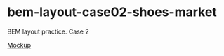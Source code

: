 # bem-layout-case02-shoes-market
BEM layout practice. Case 2

[Mockup](https://www.figma.com/file/IfOlCTahNlMPxtzJCuaFyK/shoes?type=design&node-id=14-475&t=fvfodaaoUWwWJt3e-0)
